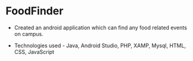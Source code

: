 # FoodFinder

- Created an android application which can find any food related events on campus.

- Technologies used - Java, Android Studio, PHP, XAMP, Mysql, HTML, CSS, JavaScript
